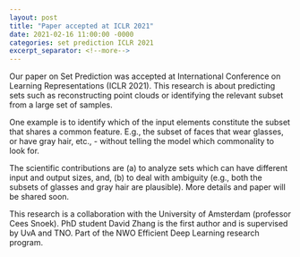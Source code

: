 ```yaml
---
layout: post
title: "Paper accepted at ICLR 2021"
date: 2021-02-16 11:00:00 -0000
categories: set prediction ICLR 2021
excerpt_separator: <!--more-->
---
```


Our paper on Set Prediction was accepted at International Conference on Learning Representations (ICLR 2021). This research is about predicting sets such as reconstructing point clouds or identifying the relevant subset from a large set of samples.

<!--more-->

One example is to identify which of the input elements constitute the subset that shares a common feature. E.g., the subset of faces that wear glasses, or have gray hair, etc., - without telling the model which commonality to look for.

The scientific contributions are (a) to analyze sets which can have different input and output sizes, and, (b) to deal with ambiguity (e.g., both the subsets of glasses and gray hair are plausible). More details and paper will be shared soon.

This research is a collaboration with the University of Amsterdam (professor Cees Snoek). PhD student David Zhang is the first author and is supervised by UvA and TNO. Part of the NWO Efficient Deep Learning research program.
